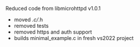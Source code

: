 Reduced code from libmicrohttpd v1.0.1

* moved *.c/*.h
* removed tests
* removed https and auth support
* builds minimal_example.c in fresh vs2022 project
